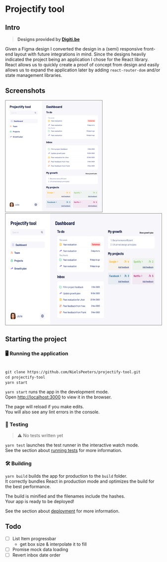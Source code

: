 # Projectify tool

## Intro

> **Designs provided by [Digiti.be](https://digiti.be)**

Given a Figma design I converted the design in a (semi) responsive front-end layout with future integrations in mind. Since the designs heavily indicated the project being an application I chose for the React library. React allows us to quickly create a proof of concept from design and easily allows us to expand the application later by adding `react-router-dom` and/or state management libraries.

## Screenshots

<img style="border: 1px gray solid; margin-right: 50px" src="./docs/screenshot_vertical.jpg" alt="Vertical preview"
	title="Vertical preview" width="312" height="360" />
<img style="border: 1px gray solid;" src="./docs/screenshot_horizontal.jpg" alt="Horizontal preview"
	title="Horizontal preview" width="622,5" height="360" />

## Starting the project

### 🖥 Running the application
\
`git clone https://github.com/NielsPeeters/projectify-tool.git` \
`cd projectify-tool` \
`yarn start`

`yarn start` runs the app in the development mode.<br />
Open [http://localhost:3000](http://localhost:3000) to view it in the browser.

The page will reload if you make edits.<br />
You will also see any lint errors in the console.

### 🧪 Testing

> ⚠️ No tests written yet

`yarn test` launches the test runner in the interactive watch mode.<br />
See the section about [running tests](https://facebook.github.io/create-react-app/docs/running-tests) for more information.

### 🛠 Building

`yarn build` builds the app for production to the `build` folder.<br />
It correctly bundles React in production mode and optimizes the build for the best performance.

The build is minified and the filenames include the hashes.<br />
Your app is ready to be deployed!

See the section about [deployment](https://facebook.github.io/create-react-app/docs/deployment) for more information.

## Todo

- [ ] List Item progressbar
  - get box size & interpolate it to fill
- [ ] Promise mock data loading
- [ ] Revert inbox date order
